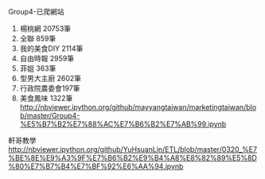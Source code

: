 Group4-已爬網站 
1. 楊桃網 20753筆 
2. 全聯 859筆
3. 我的美食DIY 2114筆 
4. 自由時報 2959筆
5. 菲姐 363筆
6. 型男大主廚 2602筆 
7. 行政院農委會197筆
8. 美食鳳味 1322筆
http://nbviewer.ipython.org/github/mayyangtaiwan/marketingtaiwan/blob/master/Group4-%E5%B7%B2%E7%88%AC%E7%B6%B2%E7%AB%99.ipynb

軒哥教學
http://nbviewer.ipython.org/github/YuHsuanLin/ETL/blob/master/0320_%E7%BE%8E%E9%A3%9F%E7%B6%B2%E9%B4%A8%E8%82%89%E5%8D%80%E7%B7%B4%E7%BF%92%E6%AA%94.ipynb

